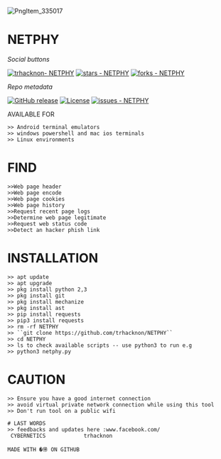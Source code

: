 ![PngItem_335017](https://user-images.githubusercontent.com/79071277/160509126-d9c11dbb-867c-4192-aaca-0cb726b3fdaa.png)
# NETPHY

_Social buttons_

[![trhacknon- NETPHY ](https://img.shields.io/static/v1?label=trhacknon&message=NETPHY+&color=blue&logo=github)](https://github.com/trhacknon/NETPHY  "Go to GitHub repo")
[![stars - NETPHY ](https://img.shields.io/github/stars/trhacknon/NETPHY?style=social)](https://github.com/trhacknon/NETPHY )
[![forks - NETPHY ](https://img.shields.io/github/forks/trhacknon/NETPHY?style=social)](https://github.com/trhacknon/NETPHY )


_Repo metadata_


[![GitHub release](https://img.shields.io/github/release/trhacknon/NETPHY?include_prereleases=&sort=semver&color=blue)](https://github.com/trhacknon/NETPHY/releases/)
[![License](https://img.shields.io/badge/License-MIT-blue)](#license)
[![issues - NETPHY ](https://img.shields.io/github/issues/trhacknon/NETPHY )](https://github.com/trhacknon/NETPHY/issues)

AVAILABLE FOR 
```
>> Android terminal emulators
>> windows powershell and mac ios terminals
>> Linux environments
``` 
# FIND
```
>>Web page header
>>Web page encode
>>Web page cookies
>>Web page history
>>Request recent page logs 
>>Determine web page legitimate
>>Request web status code 
>>Detect an hacker phish link
```

# INSTALLATION 
```
>> apt update 
>> apt upgrade 
>> pkg install python 2,3 
>> pkg install git 
>> pkg install mechanize
>> pkg install ast
>> pip install requests
>> pip3 install requests
>> rm -rf NETPHY
>> ``git clone https://github.com/trhacknon/NETPHY``
>> cd NETPHY
>> ls to check available scripts -- use python3 to run e.g 
>> python3 netphy.py
```
# CAUTION
```
>> Ensure you have a good internet connection
>> avoid virtual private network connection while using this tool
>> Don't run tool on a public wifi 
```

```
# LAST WORDS
>> feedbacks and updates here :www.facebook.com/
 CYBERNETICS            trhacknon

MADE WITH �🉐 ON GITHUB
